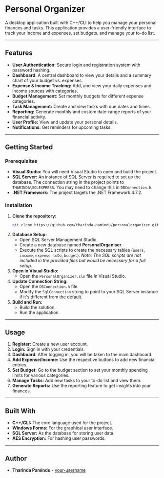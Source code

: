# Personal Organizer

A desktop application built with C++/CLI to help you manage your personal finances and tasks. This application provides a user-friendly interface to track your income and expenses, set budgets, and manage your to-do list.

-----

## Features

  * **User Authentication:** Secure login and registration system with password hashing.
  * **Dashboard:** A central dashboard to view your details and a summary chart of your budget vs. expenses.
  * **Expense & Income Tracking:** Add, and view your daily expenses and income sources with categories.
  * **Budget Management:** Set monthly budgets for different expense categories.
  * **Task Management:** Create and view tasks with due dates and times.
  * **Reporting:** Generate monthly and custom date-range reports of your financial activity.
  * **User Profile:** View and update your personal details.
  * **Notifications:** Get reminders for upcoming tasks.

-----

## Getting Started

### Prerequisites

  * **Visual Studio:** You will need Visual Studio to open and build the project.
  * **SQL Server:** An instance of SQL Server is required to set up the database. The connection string in the project points to `THARINDA\SQLEXPRESS`. You may need to change this in `DBConnection.h`.
  * **.NET Framework:** The project targets the .NET Framework 4.7.2.

### Installation

1.  **Clone the repository:**
    ```sh
    git clone https://github.com/tharinda-pamindu/personalorganizer.git
    ```
2.  **Database Setup:**
      * Open SQL Server Management Studio.
      * Create a new database named **PersonalOrganiser**.
      * Execute the SQL scripts to create the necessary tables (`users`, `income`, `expense`, `toDo`, `budget`). *Note: The SQL scripts are not included in the provided files but would be necessary for a full setup.*
3.  **Open in Visual Studio:**
      * Open the `PersonalOrganizer.sln` file in Visual Studio.
4.  **Update Connection String:**
      * Open the `DBConnection.h` file.
      * Modify the `SqlConnection` string to point to your SQL Server instance if it's different from the default.
5.  **Build and Run:**
      * Build the solution.
      * Run the application.

-----

## Usage

1.  **Register:** Create a new user account.
2.  **Login:** Sign in with your credentials.
3.  **Dashboard:** After logging in, you will be taken to the main dashboard.
4.  **Add Expense/Income:** Use the respective buttons to add new financial entries.
5.  **Set Budget:** Go to the budget section to set your monthly spending limits for various categories.
6.  **Manage Tasks:** Add new tasks to your to-do list and view them.
7.  **Generate Reports:** Use the reporting feature to get insights into your finances.

-----

## Built With

  * **C++/CLI:** The core language used for the project.
  * **Windows Forms:** For the graphical user interface.
  * **SQL Server:** As the database for storing user data.
  * **AES Encryption:** For hashing user passwords.

-----

## Author

  * **Tharinda Pamindu** - [your-username](https://github.com/your-username)
